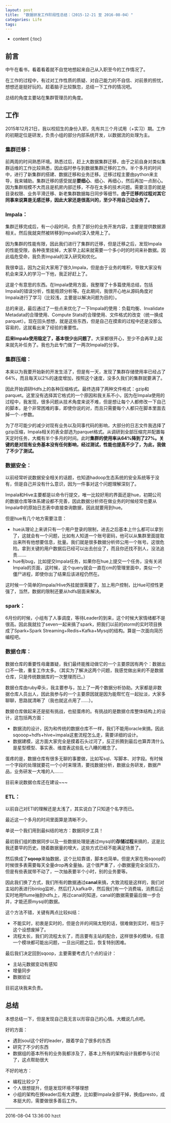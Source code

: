```yaml
---
layout: post
title:  "数据研发工作阶段性总结：（2015-12-21 至 2016-08-04）"
categories: Life
tags:
---
```


* content
{:toc}


## 前言

中午在看书，看着看着就不自觉地想起来自己从入职至今的工作情况了。

在工作的过程中，有过对工作性质的质疑、对自己能力的不自信、对前景的担忧，想想还是挺好玩的。趁着脑子比较飘忽，总结一下工作的情况吧。

总结的角度主要站在集群管理员的角度。




## 工作

2015年12月21日，我以校招生的身份入职，先有共三个月试用（+实习）期。工作的初期定位是研发，负责小组的部分内部系统开发，以数据流的处理为主。


### **集群迁移：**

前两周的时间熟悉环境。熟悉过后，赶上大数据集群迁移，由于之前自身对类似集群运维的工作比较熟悉，因此临时参与到数据集群迁移的工作。半个多月的时间中，进行了新集群的搭建、数据迁移和业务迁移。迁移过程主要由python来主导，我来辅助。集群迁移的感受就是**要细心**、细心、再细心，然后再加一点耐心。因为集群规模不大而且是机房内部迁移，不存在太多的技术问题。需要注意的就是目录权限、业务平滑迁移、新老集群数据每日同步等细节。**由于迁移的过程对其它同事来说算是无感迁移，因此大家还是很高兴的，至少不用自己动业务了。**

### **Impala：**

集群迁移完成后，有一小段时间，负责了部分的业务开发内容，主要是提供数据源相关。然后我就突然被转移到Impala的深入使用上了。

因为集群的性能有限，因此我们进行了集群的迁移，但是迁移之后，发现Impala的性能受限，各种夜里挂掉，大家早上起来就需要一个多小时的时间来补数据。因此临危受命，我负责Impala的深入研究和优化。

我很幸运，因为之前大家用了很久Impala，但是由于业务的堆积，导致大家没有机会来深入的学习一下他，我正好赶上了。

这是个有意思的东西。在Impala使用方面，我整理了十多篇使用总结，包括Impala的错误分析，性能瓶颈分析等。在此期间，我很开心地从源码角度对Impala进行了学习（比较浅，主要是以解决问题为目的）。

总的来说，最后通过了一些点来优化了一下Impala的使用：负载均衡、Invalidate Metadata的合理使用、Compute Stats的合理使用、文件格式的改变（统一换成parquet）。现在回头想想，就是这些东西，但是自己在摸索的过程中还是没那么容易的，这就看出来了经验的重要性。

**后来Impala使用稳定了，基本很少出问题了**。大家都很开心，至少不会再早上起来就先补任务了。我也为此专门做了一两次Impala的分享。

### **集群压缩：**

本来以为我要开始新的开发生活了，但是有一天，发现了集群存储使用率已经占了64%，而且每天以2%的速度增加，按照这个速度，没多久我们的集群就要满了。

因此开始调研Hdfs上的各种压缩格式。最终选择了两种文件格式：gzip和parquet。这里没有选择其它格式的一个原因和我关系不小，因为在Impala使用的过程中，我发现，很多问题从技术角度来说不难，但是想让每个人都修改一下自己的脚本，是个非常困难的事，即使你说的对，而且只需要每个人都只在脚本里面去掉一个`-r`参数。

为了尽可能少的减少对现有业务以及同事代码的影响，大部分的日志文件我选择了gzip压缩，Impala相关的表全部选为parquet格式。从调研到全部压缩完并配置每天定时任务，大概有半个多月的时间。此时**集群的使用率从64%降到了27%。关键的是对现有业务基本没有任何影响，经过测试，性能也提高不少了，为此，我做了不少了测试。**

### **数据安全：**

以前经常听说数据安全相关的话题，也知道hadoop生态系统的安全系统等于没有，但是自己并没有什么意识，因为一件事对这个问题理解深刻了。

Impala和Hive主要都是以命令行提交，唯一比较好用的界面还是hue，初期公司的数据仓库等体系建设都不完善，因此数据分析师在做业务的时候经常也要从Impala中的原始日志表中直接查询数据，因此就要用到hue。

但是hue有几个地方需要注意：

- hue从理论上来讲只有一个用户登录的限制，进去之后基本上什么都可以拿到了，这就会有一个问题，比如有人知道一个账号密码，他可以从集群里面提取出来所有他想要信息，批量。我们就是很多数据分析师公用一个账号。这很危险。拿到关键的用户数据后已经可以出去创业了，而且你还找不到人，没法追责.......
- hue有bug，比如提交Impala任务，如果你在hue上提交一个任务，没有关闭Impala的页面，这时候，这个query就会一直在cm的管理里面中，类似一个僵尸进程，即使你出了结果后该进程仍然在。

这时候一个简单的Impala/Hive外挂就很需要了，加上用户控制，比Hue可控性更强了，当然，数据的限制还要从hdfs层面来解决。

### **spark：**

6月份的时候，小组有了人事调度，等待Leader的到来，这个时候大家情绪都不是很高。因此我就拉了seven一起来搞了spark，把我们以前的storm的实时项目换成了Spark+Spark Streaming+Redis+Kafka+Mysql的结构。算是一次面向简历编程吧。

### **数据仓库：**

数据仓库的重要性毋庸置疑，我们最终能推动做它的一个主要原因有两个：数据出口不一致，重复工作太多。（其实为了解决这两个问题，我感觉做出来的不是数据仓库，只是传统数据库的一次整理而已。）

数据仓库由ruby牵头，我主要参与，加上了一两个数据分析协助。大家都是非数据仓库人员出人，因此我参与的一个主要原因就是因为能帮忙在一起扯淡，大家多聊聊，思路就清晰了（我也就这点用了......）。

数据仓库做起来还是挺有挑战，也挺蛋疼的。有挑战的是数据仓库整体结构上的设计，这包括两方面：

- 数据流的设计，因为和传统的数据仓库不一样，我们不能用oracle来搞，因此sqooop+hdfs+hive+impala这套流程怎么走，需要详细的设计。
- 数据建模，这方面大家完全是摸着石头过河了，反正折腾到最后也算弄清什么是星型模型、事实表、维度表这些乱七八糟的概念了。

蛋疼的是，数据仓库有很多无聊的事要做，比如写sql、写脚本、对字段。有时候一个字段的处理就要花一个小时来理清，要找数据分析，数据业务研发，数据产品，业务研发一大堆的人.......

目前来说数据仓库还在建设~~~

### **ETL：**

以前自己对ETl的理解还是太浅了，其实说白了只知道个名字而已。

最近这一个多月的时间里面算是清晰不少。

单说一个我们用到最纠结的地方：数据同步工具！

最初我们组的数据同步以及一些数据处理是通过mysql的**存储过程**来搞的，这是比我还要早的历史。随着数据量的增大，这些方式已经不能满足场景了。

然后换成了**sqoop**来抽数据，这个比较靠谱，脚本也简单。但是大家在用sqoop的时候很多表需要每天全量drop再全量抽，这个很严重了，小数据量完全没压力，但是有些表就带不动了，一次抽表要半个小时，别的业务要等。

因此我们换了方式，我们所有的数据通过**canal**来搞，大致流程是这样的，我们对主站的表进行binlog监听，然后打入kafka中，然后我们有一个消费端，消费后近实时地用flume抽到hdfs上，用过canal的知道，canal的数据需要最后做一步合并，才能还原mysql的数据。

这个方法不错，关键有两点比较纠结：

- 不能实时，初衷是实时的，但是合并的间隔太短的话，很难做到实时，相当于这个设想废掉了。
- 流程太长，我们的流程太长了，而且要有主站的配合，这样很多的模块，任意一个模块都可能出问题，一旦出问题之后，恢复特别困难。

最后我们决定回到sqoop，主要需要考虑几个点的设计：

- 主站元数据变动有感知
- 增量同步
- 数据验证

目前这块我来负责。

## 总结

本想总结一下，但是发现自己竟无言以形容自己的心情。大概说几点吧。

好的方面：

- 遇到soul这个好的leader，跟着学会了很多的东西
- 研究了不少的东西
- 数据组的基本所有的业务我都涉及了，基本上所有的架构设计我都参与讨论了，这点帮助很大

不好的地方：

- 编程比较少了
- 个人很想提升，但是发现环境不够理想
- 小组的架构在换leader后有大调整，比如要Impala全部干掉，换成presto，成本挺大的，需要做很多善后工作。

***

2016-08-04 13:36:00 hzct
